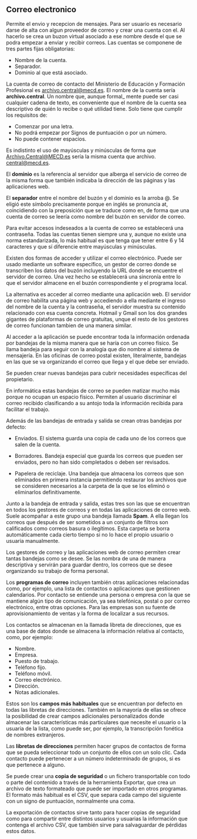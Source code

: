 ## Correo electronico

Permite el envio y recepcion de mensajes. Para ser usuario es necesario darse de alta con algun proveedor de correo y crear una cuenta con el. Al hacerlo se crea un buzon virtual asociado a ese nombre desde el que se podra empezar a enviar y recibir correos. Las cuentas se componene de tres partes fijas obligatorias:

- Nombre de la cuenta.  
- Separador. 
- Dominio al que está asociado. 

La cuenta de correo de contacto del Ministerio de Educación y Formación Profesional es archivo.central@mecd.es. El nombre de la cuenta sería **archivo.central**. Un nombre que, aunque formal_ mente puede ser casi cualquier cadena de texto, es conveniente que el nombre de la cuenta sea descriptivo de quién lo recibe o qué utilidad tiene. Solo tiene que cumplir los requisitos de:  

- Comenzar por una letra. 
- No podrá empezar por Signos de puntuación o por un número.  
- No puede contener espacios. 

Es indistinto el uso de mayúsculas y minúsculas de forma que Archivo.Central@MECD.es sería la misma cuenta que archivo. central@mecd.es.

El **dominio** es la referencia al servidor que alberga el servicio de correo de la misma forma que también indicaba la dirección de las páginas y las aplicaciones web. 

El **separador** entre el nombre del buzón y el dominio es la arroba @. Se eligió este símbolo precisamente porque en inglés se pronuncia at, coincidiendo con la preposición que se traduce como en, de forma que una cuenta de correo se leería como nombre del buzón en servidor de correo.

Para evitar accesos indeseados a la cuenta de correo se establecerá una contraseña. Todas las cuentas tienen siempre una y, aunque no existe una norma estandarizada, lo más habitual es que tenga que tener entre 6 y 14 caracteres y que sí diferencie entre mayúsculas y minúsculas. 

Existen dos formas de acceder y utilizar el correo electrónico. Puede ser usado mediante un software específico, un gestor de correo donde se transcriben los datos del buzón incluyendo la URL donde se encuentre el servidor de correo. Una vez hecho se establecerá una sincronía entre lo que el servidor almacene en el buzón correspondiente y el programa local. 

La alternativa es acceder al correo mediante una aplicación web. El servidor de correo habilita una página web y accediendo a ella mediante el ingreso del nombre de la cuenta y la contraseña, el servidor muestra su contenido relacionado con esa cuenta concreta. Hotmail y Gmail son los dos grandes gigantes de plataformas de correo gratuitas, unque el resto de los gestores de correo funcionan tambien de una manera similar.

Al acceder a la aplicación se puede encontrar toda la información ordenada por bandejas de la misma manera que se haría con un correo físico. Se llama bandeja para seguir con la analogía que dio nombre al sistema de mensajería. En las oficinas de correo postal existen, literalmente, bandejas en las que se va organizando el correo que llega y el que debe ser enviado. 

Se pueden crear nuevas bandejas para cubrir necesidades específicas del propietario. 

En informática estas bandejas de correo se pueden matizar mucho más porque no ocupan un espacio físico. Permiten al usuario discriminar el correo recibido clasificando a su antojo toda la información recibida para facilitar el trabajo. 

Además de las bandejas de entrada y salida se crean otras bandejas por defecto: 

- Enviados. El sistema guarda una copia de cada uno de los correos que salen de la cuenta. 

- Borradores. Bandeja especial que guarda los correos que pueden ser enviados, pero no han sido completados o deben ser revisados. 

- Papelera de reciclaje. Una bandeja que almacena los correos que son eliminados en primera instancia permitiendo restaurar los archivos que se consideren necesarios a la carpeta de la que se los eliminó o eliminarlos definitivamente. 

Junto a la bandeja de entrada y salida, estas tres son las que se encuentran en todos los gestores de correos y en todas las aplicaciones de correo web. Suele acompañar a este grupo una bandeja llamada **Spam**. A ella llegan los correos que después de ser sometidos a un conjunto de filtros son calificados como correos basura o ilegítimos. Esta carpeta se borra automáticamente cada cierto tiempo si no lo hace el propio usuario o usuaria manualmente. 

Los gestores de correo y las aplicaciones web de correo permiten crear tantas bandejas como se desee. Se las nombra de una de manera descriptiva y servirán para guardar dentro, los correos que se desee organizando su trabajo de forma personal. 

Los **programas de correo** incluyen también otras aplicaciones relacionadas como, por ejemplo, una lista de contactos o aplicaciones que gestionen calendarios. Por contacto se entiende una persona o empresa con la que se mantiene algún tipo de comunicación, ya sea telefónica, postal o por correo electrónico, entre otras opciones. Para las empresas son su fuente de aprovisionamiento de ventas y la forma de localizar a sus recursos. 

Los contactos se almacenan en la llamada libreta de direcciones, que es una base de datos donde se almacena la información relativa al contacto, como, por ejemplo: 

- Nombre. 
- Empresa. 
- Puesto de trabajo. 
- Teléfono fijo. 
- Teléfono móvil. 
- Correo electrónico. 
- Dirección. 
- Notas adicionales. 

Estos son los **campos más habituales** que se encuentran por defecto en todas las libretas de direcciones. También en la mayoría de ellas se ofrece la posibilidad de crear campos adicionales personalizados donde almacenar las características más particulares que necesite el usuario o la usuaria de la lista, como puede ser, por ejemplo, la transcripción fonética de nombres extranjeros. 

Las **libretas de direcciones** permiten hacer grupos de contactos de forma que se pueda seleccionar todo un conjunto de ellos con un solo clic. Cada contacto puede pertenecer a un número indeterminado de grupos, si es que pertenece a alguno. 

Se puede crear una **copia de seguridad** o un fichero transportable con todo o parte del contenido a través de la herramienta Exportar, que crea un archivo de texto formateado que puede ser importado en otros programas. El formato más habitual es el CSV, que separa cada campo del siguiente con un signo de puntuación, normalmente una coma. 

La exportación de contactos sirve tanto para hacer copias de seguridad como para compartir entre distintos usuarios y usuarias la información que contenga el archivo CSV, que también sirve para salvaguardar de pérdidas estos datos. 
